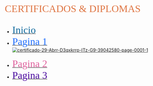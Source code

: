 <p><span style="color: #df7644; font-family: Tahoma; font-size: xx-large;"> CERTIFICADOS &amp; DIPLOMAS </span><br /><br /></p>
<nav class="menu">
<ul>
<li><a href="#"> <span style="color: #0f6a9d; font-family: Comics Sans CM; font-size: xx-large;"> Inicio</span></a></li>
<li><a href="#"><span style="color: #1f6dfd; font-family: Comics Sans CM; font-size: xx-large;"> Pagina 1</span></a></li>
<a href="https://ibb.co/hHwy5L6"><img src="https://i.ibb.co/jGsTKbN/certificado-29-Abrr-D3qxkrrp-ITz-G9-39042580-page-0001-1.jpg" alt="certificado-29-Abrr-D3qxkrrp-ITz-G9-39042580-page-0001-1" border="0"></a><br /><br/>
<li><a href="#"><span style="color: #df619d; font-family: Comics Sans CM; font-size: xx-large;"> Pagina 2</span></a></li>
<li><a href="#"><span style="color: #49029d; font-family: Comics Sans CM; font-size: xx-large;"> Pagina 3</span></a></li>
</ul>
</nav>
